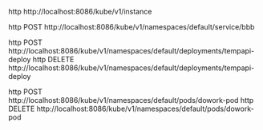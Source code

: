 http http://localhost:8086/kube/v1/instance

http POST http://localhost:8086/kube/v1/namespaces/default/service/bbb

http POST http://localhost:8086/kube/v1/namespaces/default/deployments/tempapi-deploy
http DELETE http://localhost:8086/kube/v1/namespaces/default/deployments/tempapi-deploy

http POST http://localhost:8086/kube/v1/namespaces/default/pods/dowork-pod
http DELETE http://localhost:8086/kube/v1/namespaces/default/pods/dowork-pod